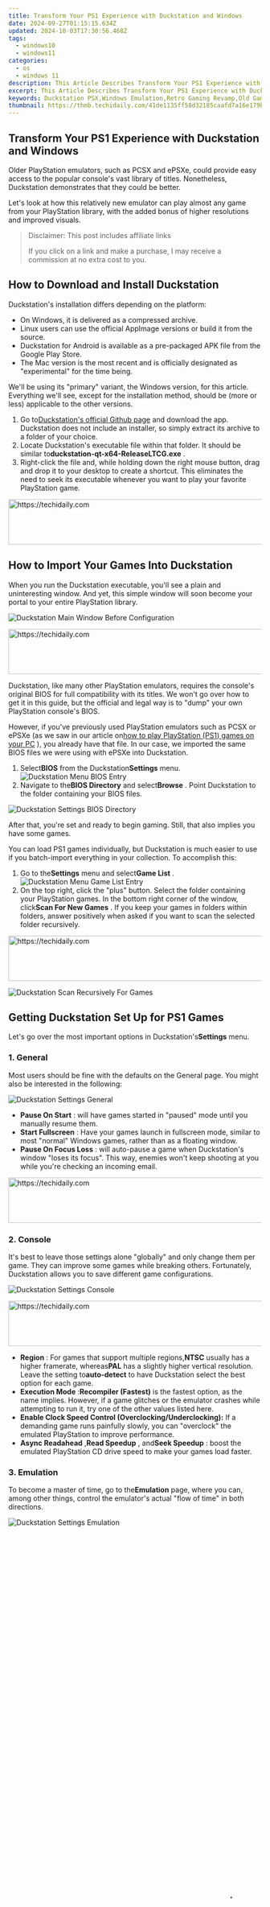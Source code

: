```yaml
---
title: Transform Your PS1 Experience with Duckstation and Windows
date: 2024-09-27T01:15:15.634Z
updated: 2024-10-03T17:30:56.468Z
tags:
  - windows10
  - windows11
categories:
  - os
  - windows 11
description: This Article Describes Transform Your PS1 Experience with Duckstation and Windows
excerpt: This Article Describes Transform Your PS1 Experience with Duckstation and Windows
keywords: Duckstation PSX,Windows Emulation,Retro Gaming Revamp,Old Games New PC,Duckstation Compatibility,Windows Classic Gaming,Remastered PS1 Experience
thumbnail: https://thmb.techidaily.com/41de1135ff58d32185caafd7a16e179b6c3f3f0f5e2e765452aa9ce5458eccef.jpg
---
```


## Transform Your PS1 Experience with Duckstation and Windows

 Older PlayStation emulators, such as PCSX and ePSXe, could provide easy access to the popular console's vast library of titles. Nonetheless, Duckstation demonstrates that they could be better.

 Let's look at how this relatively new emulator can play almost any game from your PlayStation library, with the added bonus of higher resolutions and improved visuals.

>  Disclaimer: This post includes affiliate links
>
>  If you click on a link and make a purchase, I may receive a commission at no extra cost to you.
>

## How to Download and Install Duckstation

Duckstation's installation differs depending on the platform:

* On Windows, it is delivered as a compressed archive.
* Linux users can use the official AppImage versions or build it from the source.
* Duckstation for Android is available as a pre-packaged APK file from the Google Play Store.
* The Mac version is the most recent and is officially designated as "experimental" for the time being.

 We'll be using its "primary" variant, the Windows version, for this article. Everything we'll see, except for the installation method, should be (more or less) applicable to the other versions.

1. Go to[Duckstation's official Github page](https://github.com/stenzek/duckstation) and download the app. Duckstation does not include an installer, so simply extract its archive to a folder of your choice.
2. Locate Duckstation's executable file within that folder. It should be similar to**duckstation-qt-x64-ReleaseLTCG.exe** .
3. Right-click the file and, while holding down the right mouse button, drag and drop it to your desktop to create a shortcut. This eliminates the need to seek its executable whenever you want to play your favorite PlayStation game.

<!-- affiliate ads begin -->
<a href="https://ephamedtechinc.pxf.io/c/5597632/2136627/26400" target="_top" id="2136627">
  <img src="//a.impactradius-go.com/display-ad/26400-2136627" border="0" alt="https://techidaily.com" width="728" height="90"/>
</a>
<img height="0" width="0" src="https://ephamedtechinc.pxf.io/i/5597632/2136627/26400" style="position:absolute;visibility:hidden;" border="0" />
<!-- affiliate ads end -->

## How to Import Your Games Into Duckstation

 When you run the Duckstation executable, you'll see a plain and uninteresting window. And yet, this simple window will soon become your portal to your entire PlayStation library.

![Duckstation Main Window Before Configuration](https://static1.makeuseofimages.com/wordpress/wp-content/uploads/2023/01/duckstation-main-window-before-configuration.jpg)

<!-- affiliate ads begin -->
<a href="https://appsumo.8odi.net/c/5597632/2123750/7443" target="_top" id="2123750">
  <img src="//a.impactradius-go.com/display-ad/7443-2123750" border="0" alt="https://techidaily.com" width="728" height="90"/>
</a>
<img height="0" width="0" src="https://appsumo.8odi.net/i/5597632/2123750/7443" style="position:absolute;visibility:hidden;" border="0" />
<!-- affiliate ads end -->

 Duckstation, like many other PlayStation emulators, requires the console's original BIOS for full compatibility with its titles. We won't go over how to get it in this guide, but the official and legal way is to "dump" your own PlayStation console's BIOS.

 However, if you've previously used PlayStation emulators such as PCSX or ePSXe (as we saw in our article on[how to play PlayStation (PS1) games on your PC](https://www.makeuseof.com/tag/emulating-console-games-on-your-pc-part-1-sony-playstation-1/) ), you already have that file. In our case, we imported the same BIOS files we were using with ePSXe into Duckstation.

1. Select**BIOS** from the Duckstation**Settings** menu.  
![Duckstation Menu BIOS Entry](https://static1.makeuseofimages.com/wordpress/wp-content/uploads/2023/01/duckstation-menu-bios-entry.jpg)
2. Navigate to the**BIOS Directory** and select**Browse** . Point Duckstation to the folder containing your BIOS files.  

![Duckstation Settings BIOS Directory](https://static1.makeuseofimages.com/wordpress/wp-content/uploads/2023/01/duckstation-settings-bios-directory.jpg)

 After that, you're set and ready to begin gaming. Still, that also implies you have some games.

 You can load PS1 games individually, but Duckstation is much easier to use if you batch-import everything in your collection. To accomplish this:

1. Go to the**Settings** menu and select**Game List** .  
![Duckstation Menu Game List Entry](https://static1.makeuseofimages.com/wordpress/wp-content/uploads/2023/01/duckstation-menu-game-list-entry.jpg)
2. On the top right, click the "plus" button. Select the folder containing your PlayStation games. In the bottom right corner of the window, click**Scan For New Games** . If you keep your games in folders within folders, answer positively when asked if you want to scan the selected folder recursively.  

<!-- affiliate ads begin -->
<a href="https://appsumo.8odi.net/c/5597632/2075462/7443" target="_top" id="2075462">
  <img src="//a.impactradius-go.com/display-ad/7443-2075462" border="0" alt="https://techidaily.com" width="728" height="90"/>
</a>
<img height="0" width="0" src="https://appsumo.8odi.net/i/5597632/2075462/7443" style="position:absolute;visibility:hidden;" border="0" />
<!-- affiliate ads end -->

![Duckstation Scan Recursively For Games](https://static1.makeuseofimages.com/wordpress/wp-content/uploads/2023/01/duckstation-scan-recursively-for-games.jpg)

## Getting Duckstation Set Up for PS1 Games

 Let's go over the most important options in Duckstation's**Settings** menu.

### 1\. General

 Most users should be fine with the defaults on the General page. You might also be interested in the following:

![Duckstation Settings General](https://static1.makeuseofimages.com/wordpress/wp-content/uploads/2023/01/duckstation-settings-general.jpg)

* **Pause On Start** : will have games started in "paused" mode until you manually resume them.
* **Start Fullscreen** : Have your games launch in fullscreen mode, similar to most "normal" Windows games, rather than as a floating window.
* **Pause On Focus Loss** : will auto-pause a game when Duckstation's window "loses its focus". This way, enemies won't keep shooting at you while you're checking an incoming email.

<!-- affiliate ads begin -->
<a href="https://appsumo.8odi.net/c/5597632/2151894/7443" target="_top" id="2151894">
  <img src="//a.impactradius-go.com/display-ad/7443-2151894" border="0" alt="https://techidaily.com" width="728" height="90"/>
</a>
<img height="0" width="0" src="https://appsumo.8odi.net/i/5597632/2151894/7443" style="position:absolute;visibility:hidden;" border="0" />
<!-- affiliate ads end -->

### 2\. Console

 It's best to leave those settings alone "globally" and only change them per game. They can improve some games while breaking others. Fortunately, Duckstation allows you to save different game configurations.

![Duckstation Settings Console](https://static1.makeuseofimages.com/wordpress/wp-content/uploads/2023/01/duckstation-settings-console.jpg)

<!-- affiliate ads begin -->
<a href="https://appsumo.8odi.net/c/5597632/2151888/7443" target="_top" id="2151888">
  <img src="//a.impactradius-go.com/display-ad/7443-2151888" border="0" alt="https://techidaily.com" width="600" height="90"/>
</a>
<img height="0" width="0" src="https://appsumo.8odi.net/i/5597632/2151888/7443" style="position:absolute;visibility:hidden;" border="0" />
<!-- affiliate ads end -->

* **Region** : For games that support multiple regions,**NTSC** usually has a higher framerate, whereas**PAL** has a slightly higher vertical resolution. Leave the setting to**auto-detect** to have Duckstation select the best option for each game.
* **Execution Mode** :**Recompiler (Fastest)** is the fastest option, as the name implies. However, if a game glitches or the emulator crashes while attempting to run it, try one of the other values listed here.
* **Enable Clock Speed Control (Overclocking/Underclocking):** If a demanding game runs painfully slowly, you can "overclock" the emulated PlayStation to improve performance.
* **Async Readahead** ,**Read Speedup** , and**Seek Speedup** : boost the emulated PlayStation CD drive speed to make your games load faster.

### 3\. Emulation

 To become a master of time, go to the**Emulation** page, where you can, among other things, control the emulator's actual "flow of time" in both directions.

![Duckstation Settings Emulation](https://static1.makeuseofimages.com/wordpress/wp-content/uploads/2023/01/duckstation-settings-emulation.jpg)

<!-- affiliate ads begin -->
<span id="1834903">
					<video width="864" height="1536" style="cursor:pointer"
           poster="//a.impactradius-go.com/display-clicktoplayimage/1834903.png"
           onclick="if(!this.playClicked){this.play();this.setAttribute('controls',true);this.playClicked=true;}">
	   <source src="//a.impactradius-go.com/display-ad/16836-1834903">
	   <img src="//a.impactradius-go.com/display-clicktoplayimage/1834903.png" style="border: none; height: 100%; width: 100%; object-fit: contain">
	</video>
	<div style="width:540px;text-align:center"><a href="javascript:window.open(decodeURIComponent('https%3A%2F%2F25home.pxf.io%2Fc%2F5597632%2F1834903%2F16836'), '_blank');void(0);">Click here</a></div>
</span>
<img height="0" width="0" src="https://imp.pxf.io/i/5597632/1834903/16836" style="position:absolute;visibility:hidden;" border="0" />
<!-- affiliate ads end -->

1. **Emulation Speed** : Choose the "normal" NTSC/PAL setting with**100%** speed, or a different percentage to slow down or speed up Duckstation. Leave it at 100% for maximum compatibility.
2. **Fast Forward Speed** and**Turbo Speed** : Using these features may cause some games to run too fast for you. That is why you can control from here how fast those alternative speed modes go.
3. **Enable Rewinding** : By borrowing the core mechanic of the Prince of Persia games, "time rewinding," Duckstation can help you "undo" missteps in difficult-to-beat games. This is accomplished by continuously saving the emulator's state as you play, every Xth frame and for Y frames - the values you can tweak for that option. It is up to you to decide how Rewind should work by striking a balance between granularity and RAM requirements.

<!-- affiliate ads begin -->
<a href="https://appsumo.8odi.net/c/5597632/2049378/7443" target="_top" id="2049378">
  <img src="//a.impactradius-go.com/display-ad/7443-2049378" border="0" alt="https://techidaily.com" width="728" height="90"/>
</a>
<img height="0" width="0" src="https://appsumo.8odi.net/i/5597632/2049378/7443" style="position:absolute;visibility:hidden;" border="0" />
<!-- affiliate ads end -->

### 4\. Display

 On the Display page, you'll find the options defining how Duckstation will "show a game's graphics on the screen".

![Duckstation Settings Display](https://static1.makeuseofimages.com/wordpress/wp-content/uploads/2023/01/duckstation-settings-display.jpg)

1. **Renderer** : For most games and modern GPUs, leave it at**Hardware (Vulkan)** . If a game glitches or you have an older GPU, try**Hardware (OpenGL)** or**Hardware (D3D12)** . Try the**Hardware (D3D11)** option for even older GPUs. If you still face issues with them, fall back to the most compatible but slowest option,**Software** .
2. **Aspect Ratio** : For purists,**Auto (Game Native)** is the best option because it does not introduce distortion. Other options allow you to have a game's graphics "cover" your entire monitor, but this usually results in "stretched" and more pixelated or blurry visuals.
3. **On-Screen Display** : When troubleshooting a game or optimizing its settings, enable the options here to see how the emulator performs in real-time while running a title.

### 5\. Enhancements

 This is the first set of options for improving the appearance of games.

![Duckstation Settings Enhancements](https://static1.makeuseofimages.com/wordpress/wp-content/uploads/2023/01/duckstation-settings-enhancements.jpg)

1. **Internal Resolution Scale** : The 1x value will render a game at its native resolution. Select**5x** for HD monitors,**6x** for 1440p displays, and**9x** for true 4K displays.
2. **Texture Filtering** : Enhance the appearance of "surfaces" in 3D games.
3. If you enable the**Widescreen Hack** option for 3D games where it doesn't introduce glitches, you may also want to enable **Force 4:3 for 24-Bit Displays (disable widescreen for FMVs)** .
4. **PGXP** : All PGXP-related options can vastly improve a game's visuals by removing the "wobbly geometry" effect that is common in all PlayStation titles. It's worth trying them out, but they can and will break some games. And that's why you should configure them for each game separately.

### 6\. Post-Processing

 The second spot where you can improve the visuals of your games, Post-Processing, allows you to use "shaders" to give Duckstation's visual output a more authentic, "retro" look.

![Duckstation Settings Post Processing](https://static1.makeuseofimages.com/wordpress/wp-content/uploads/2023/01/duckstation-settings-post-processing.jpg)

 We'll skip this section because it's a matter of personal preference. Feel free to experiment with all the available shaders by clicking the plus button and trying them out one by one. Or you could skip them entirely.

### 7\. Controller Setup

 Check the**Controllers** menu in**Settings** to ensure your joypad is detected. Your controller should be visible on the right side of the**Global Settings** page.

 Visit one of the two**Controller Ports** beneath to configure its button mappings. Choose your joypad, and if the emulator "doesn't respond" to any button presses, "remap" its buttons to the virtual PlayStation joypad.

 If you haven't got a joypad, don't fret: we've already covered[how you can use your Android phone as a gamepad for playing PC games](https://www.makeuseof.com/use-android-phone-as-controller-pc-games/) . Everything you'll read there should also work in this case, since the emulator itself is a "PC game" equivalent.

## Getting Retro in the Modern Age With Duckstation for Windows

 Duckstation adheres to the new emulator paradigm: once configured correctly, it acts more like a front-end for your games rather than a tool you must constantly tweak to make things work.

 Following this initial setup, you'll be able to see all the games in your PlayStation library in Duckstation's main list and launch them with a double click.

 After investing some time to set it up, Duckstation can work as a Steam launcher equivalent for all your PlayStation games. Playing the original Resident Evil or Final Fantasy VII with it will be as simple as double-clicking on them and grabbing your joypad.

<ins class="adsbygoogle"
     style="display:block"
     data-ad-format="autorelaxed"
     data-ad-client="ca-pub-7571918770474297"
     data-ad-slot="1223367746"></ins>

<ins class="adsbygoogle"
     style="display:block"
     data-ad-client="ca-pub-7571918770474297"
     data-ad-slot="8358498916"
     data-ad-format="auto"
     data-full-width-responsive="true"></ins>

<span class="atpl-alsoreadstyle">Also read:</span>
<div><ul>
<li><a href="https://on-screen-recording.techidaily.com/new-dissecting-screen-capture-tools-an-in-depth-look-at-apeaksoft-for-2024/"><u>[New] Dissecting Screen Capture Tools An In-Depth Look at Apeaksoft for 2024</u></a></li>
<li><a href="https://youtube-lab.techidaily.com/n-2024-creative-vlog-ideas-for-daily-use/"><u>[New] In 2024, Creative Vlog Ideas for Daily Use</u></a></li>
<li><a href="https://win-answers.techidaily.com/beat-the-bugs-a-comprehensive-guide-to-fixing-assassins-creed-mirage-glitches/"><u>Beat the Bugs: A Comprehensive Guide to Fixing Assassin's Creed Mirage Glitches</u></a></li>
<li><a href="https://win11-tips.techidaily.com/best-practices-unveiled-supercharge-wsl-2-with-windows-dev-tools/"><u>Best Practices Unveiled: Supercharge WSL 2 with Windows Dev Tools</u></a></li>
<li><a href="https://twitter-videos.techidaily.com/downloading-twitters-animated-content-simplified-for-2024/"><u>Downloading Twitter's Animated Content Simplified for 2024</u></a></li>
<li><a href="https://win11.techidaily.com/in-depth-exploration-of-windows-system-caching/"><u>In-Depth Exploration of Window’s System Caching</u></a></li>
<li><a href="https://win11.techidaily.com/innovating-it-management-with-changed-admin-access-flows/"><u>Innovating IT Management with Changed Admin Access Flows</u></a></li>
<li><a href="https://mondly-stories.techidaily.com/linguistic-bridge-crossing-with-top-10-easy-speak/"><u>Linguistic Bridge: Crossing with Top 10 Easy-Speak</u></a></li>
<li><a href="https://win11.techidaily.com/navigating-through-windows-unresponsive-services-error-1053/"><u>Navigating Through Windows Unresponsive Services (Error 1053)</u></a></li>
<li><a href="https://win11.techidaily.com/revise-windows-11-login-credentials-effectively/"><u>Revise Windows 11 Login Credentials Effectively</u></a></li>
<li><a href="https://win11.techidaily.com/swift-resolution-of-script-woes-in-windows-os/"><u>Swift Resolution of Script Woes in Windows OS</u></a></li>
</ul></div>

